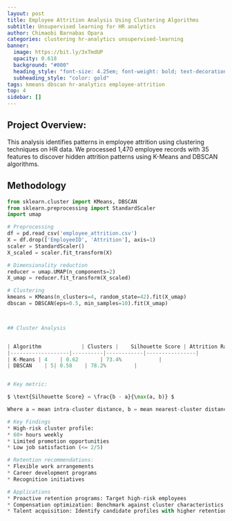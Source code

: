 ```yaml
---
layout: post
title: Employee Attrition Analysis Using Clustering Algorithms
subtitle: Unsupervised learning for HR analytics
author: Chimaobi Barnabas Opara
categories: clustering hr-analytics unsupervised-learning
banner:
  image: https://bit.ly/3xTmdUP
  opacity: 0.618
  background: "#000"
  heading_style: "font-size: 4.25em; font-weight: bold; text-decoration: underline"
  subheading_style: "color: gold"
tags: kmeans dbscan hr-analytics employee-attrition
top: 4
sidebar: []
---
```


## Project Overview:
This analysis identifies patterns in employee attrition using clustering techniques on HR data. We processed 1,470 employee records with 35 features to discover hidden attrition patterns using K-Means and DBSCAN algorithms.

## Methodology
```python
from sklearn.cluster import KMeans, DBSCAN
from sklearn.preprocessing import StandardScaler
import umap

# Preprocessing
df = pd.read_csv('employee_attrition.csv')
X = df.drop(['EmployeeID', 'Attrition'], axis=1)
scaler = StandardScaler()
X_scaled = scaler.fit_transform(X)

# Dimensionality reduction
reducer = umap.UMAP(n_components=2)
X_umap = reducer.fit_transform(X_scaled)

# Clustering
kmeans = KMeans(n_clusters=4, random_state=42).fit(X_umap)
dbscan = DBSCAN(eps=0.5, min_samples=10).fit(X_umap)



## Cluster Analysis


| Algorithm             | Clusters | 	Silhouette Score | Attrition Rate in High-Risk Cluster |
|-------------------|----------|------------|----------------|
| K-Means | 4    | 0.62       | 73.4%            | 
| DBSCAN    | 5| 0.58    | 78.2%         | 


# Key metric:

$ \text{Silhouette Score} = \frac{b - a}{\max(a, b)} $

Where a = mean intra-cluster distance, b = mean nearest-cluster distance

# Key Findings
* High-risk cluster profile:
* 60+ hours weekly
* Limited promotion opportunities
* Low job satisfaction (<= 2/5)

# Retention recommendations:
* Flexible work arrangements
* Career development programs
* Recognition initiatives

# Applications
* Proactive retention programs: Target high-risk employees
* Compensation optimization: Benchmark against cluster characteristics
* Talent acquisition: Identify candidate profiles with higher retention